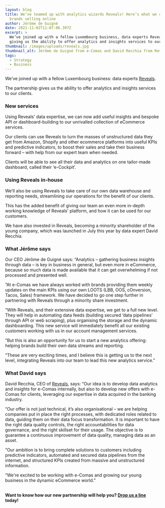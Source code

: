 ```yaml
---
layout: blog
title: We’ve teamed up with analytics wizards Reveals! Here’s what we can offer
  brands selling online
author: Jérôme de Guigné
date: 2021-11-02T11:07:06.397Z
excerpt: >
  We’ve joined up with a fellow Luxembourg business, data experts Reveals,
  giving us the ability to offer analytics and insights services to our clients.
thumbnail: /images/uploads/reveals.jpg
thumbnail_alt: Jérôme de Guigné from e-Comas and David Recchia from Reveals
tags:
  - Strategy
  - Business
---
```

<!--StartFragment-->

We’ve joined up with a fellow Luxembourg business: data experts [Reveals](https://e-comas.com/reveals.html).

The partnership gives us the ability to offer analytics and insights services to our clients.

### **New services**

Using Reveals' data expertise, we can now add useful insights and bespoke API or dashboard-building to our unrivalled collection of eCommerce services.

Our clients can use Reveals to turn the masses of unstructured data they get from Amazon, Shopify and other ecommerce platforms into useful KPIs and predictive indicators, to boost their sales and take their business forward – with help from our expert team when needed.

Clients will be able to see all their data and analytics on one tailor-made dashboard, called their ‘e-Cockpit’. 

### **Using Reveals in-house**

We’ll also be using Reveals to take care of our own data warehouse and reporting needs, streamlining our operations for the benefit of our clients.

This has the added benefit of giving our team an even more in-depth working knowledge of Reveals' platform, and how it can be used for our customers.

We have also invested in Reveals, becoming a minority shareholder of the young company, which was launched in July this year by data expert David Recchia.

### **What Jérôme says**

Our CEO Jérôme de Guigné says: “Analytics – gathering business insights through data – is key in business in general, but even more in eCommerce, because so much data is made available that it can get overwhelming if not processed and presented well.

“At e-Comas we have always worked with brands providing them weekly updates on the main KPIs using our own LOOTS (LBB, OOS, cOnversion, Tacos, Sales) framework. We have decided to go one step further in partnering with Reveals through a minority share investment.

“With Reveals, and their extensive data expertise, we get to a full new level. They will help in automating data feeds (building secured ‘data pipelines’ through API or web scraping), plus organising the storage and the dynamic dashboarding. This new service will immediately benefit all our existing customers working with us in our account management services.

“But this is also an opportunity for us to start a new analytics offering: helping brands build their own data streams and reporting.

“These are very exciting times, and I believe this is getting us to the next level, integrating Reveals into our team to lead this new analytics service.”

### **What David says**

David Recchia, CEO of [Reveals](http://reveals.lu), says: “Our idea is to develop data analytics and insights for e-Comas internally, but also to develop new offers with e-Comas for clients, leveraging our expertise in data acquired in the banking industry.

“Our offer is not just technical, it’s also organisational – we are helping companies put in place the right processes, with dedicated roles related to data, guiding them on their data focus transformation. It is important to have the right data quality controls, the right accountabilities for data governance, and the right skillset for their usage. The objective is to guarantee a continuous improvement of data quality, managing data as an asset.

“Our ambition is to bring complete solutions to customers including predictive indicators, automated and secured data pipelines from the internet, and structured KPIs created from massive and unstructured information.

“We're excited to be working with e-Comas and growing our young business in the dynamic eCommerce world.”

**\
Want to know how our new partnership will help you? [Drop us a line](http://e-comas.com/contact) today!**

<!--EndFragment-->
